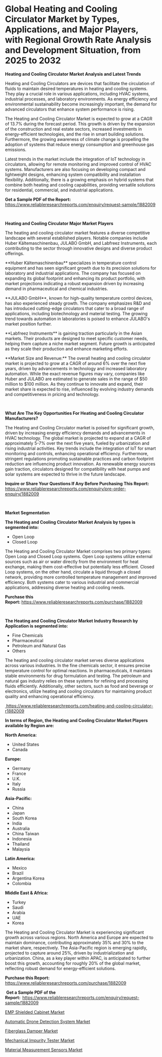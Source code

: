 <p><h1>Global Heating and Cooling Circulator Market by Types, Applications, and Major Players, with Regional Growth Rate Analysis and Development Situation, from 2025 to 2032</h1></p><p><strong>Heating and Cooling Circulator Market Analysis and Latest Trends</strong></p>
<p><p>Heating and Cooling Circulators are devices that facilitate the circulation of fluids to maintain desired temperatures in heating and cooling systems. They play a crucial role in various applications, including HVAC systems, industrial processes, and laboratory environments. As energy efficiency and environmental sustainability become increasingly important, the demand for advanced circulators that enhance system performance is rising.</p><p>The Heating and Cooling Circulator Market is expected to grow at a CAGR of 13.7% during the forecast period. This growth is driven by the expansion of the construction and real estate sectors, increased investments in energy-efficient technologies, and the rise in smart building solutions. Furthermore, the growing awareness of climate change is propelling the adoption of systems that reduce energy consumption and greenhouse gas emissions.</p><p>Latest trends in the market include the integration of IoT technology in circulators, allowing for remote monitoring and improved control of HVAC systems. Manufacturers are also focusing on developing compact and lightweight designs, enhancing system compatibility and installation flexibility. Additionally, there is a growing emphasis on hybrid systems that combine both heating and cooling capabilities, providing versatile solutions for residential, commercial, and industrial applications.</p></p>
<p><strong>Get a Sample PDF of the Report:&nbsp;</strong> <a href="https://www.reliableresearchreports.com/enquiry/request-sample/1882009?utm_campaign=120&utm_medium=2&utm_source=Github&utm_content=ia&utm_term=01032025&utm_id=heating-and-cooling-circulator">https://www.reliableresearchreports.com/enquiry/request-sample/1882009</a></p>
<p>&nbsp;</p>
<p><strong>Heating and Cooling Circulator Major Market Players</strong></p>
<p><p>The heating and cooling circulator market features a diverse competitive landscape with several established players. Notable companies include Huber Kältemaschinenbau, JULABO GmbH, and Labfreez Instruments, each contributing to the sector through innovative designs and diverse product offerings.</p><p>**Huber Kältemaschinenbau** specializes in temperature control equipment and has seen significant growth due to its precision solutions for laboratory and industrial applications. The company has focused on expanding its global footprint and enhancing its product portfolio, with market projections indicating a robust expansion driven by increasing demand in pharmaceutical and chemical industries.</p><p>**JULABO GmbH**, known for high-quality temperature control devices, has also experienced steady growth. The company emphasizes R&D and has introduced cutting-edge circulators that cater to a broad range of applications, including biotechnology and material testing. The growing trend towards automation in laboratories is poised to enhance JULABO's market position further.</p><p>**Labfreez Instruments** is gaining traction particularly in the Asian markets. Their products are designed to meet specific customer needs, helping them capture a niche market segment. Future growth is anticipated as they scale their production and enhance marketing efforts.</p><p>**Market Size and Revenue:** The overall heating and cooling circulator market is projected to grow at a CAGR of around 6% over the next five years, driven by advancements in technology and increased laboratory automation. While the exact revenue figures may vary, companies like Huber and JULABO are estimated to generate sales in the range of $50 million to $100 million. As they continue to innovate and expand, their market share is expected to rise, influenced by evolving industry demands and competitiveness in pricing and technology.</p></p>
<p>&nbsp;</p>
<p><strong>What Are The Key Opportunities For Heating and Cooling Circulator Manufacturers?</strong></p>
<p><p>The Heating and Cooling Circulator market is poised for significant growth, driven by increasing energy efficiency demands and advancements in HVAC technology. The global market is projected to expand at a CAGR of approximately 5-7% over the next five years, fueled by urbanization and rising industrial activities. Key trends include the integration of IoT for smart monitoring and controls, enhancing operational efficiency. Furthermore, stringent regulations promoting sustainable practices and carbon footprint reduction are influencing product innovation. As renewable energy sources gain traction, circulators designed for compatibility with heat pumps and solar systems are expected to thrive in the future landscape.</p></p>
<p><strong>Inquire or Share Your Questions If Any Before Purchasing This Report:</strong> <a href="https://www.reliableresearchreports.com/enquiry/pre-order-enquiry/1882009?utm_campaign=120&utm_medium=2&utm_source=Github&utm_content=ia&utm_term=01032025&utm_id=heating-and-cooling-circulator">https://www.reliableresearchreports.com/enquiry/pre-order-enquiry/1882009</a></p>
<p>&nbsp;</p>
<p><strong>Market Segmentation</strong></p>
<p><strong>The Heating and Cooling Circulator Market Analysis by types is segmented into:</strong></p>
<p><ul><li>Open Loop</li><li>Closed Loop</li></ul></p>
<p><p>The Heating and Cooling Circulator Market comprises two primary types: Open Loop and Closed Loop systems. Open Loop systems utilize external sources such as air or water directly from the environment for heat exchange, making them cost-effective but potentially less efficient. Closed Loop systems, on the other hand, circulate a liquid through a closed network, providing more controlled temperature management and improved efficiency. Both systems cater to various industrial and commercial applications, addressing diverse heating and cooling needs.</p></p>
<p><strong>Purchase this Report:&nbsp;</strong><a href="https://www.reliableresearchreports.com/purchase/1882009?utm_campaign=120&utm_medium=2&utm_source=Github&utm_content=ia&utm_term=01032025&utm_id=heating-and-cooling-circulator">https://www.reliableresearchreports.com/purchase/1882009</a></p>
<p>&nbsp;</p>
<p><strong>The Heating and Cooling Circulator Market Industry Research by Application is segmented into:</strong></p>
<p><ul><li>Fine Chemicals</li><li>Pharmaceutical</li><li>Petroleum and Natural Gas</li><li>Others</li></ul></p>
<p><p>The heating and cooling circulator market serves diverse applications across various industries. In the fine chemicals sector, it ensures precise temperature control for optimal reactions. In pharmaceuticals, it maintains stable environments for drug formulation and testing. The petroleum and natural gas industry relies on these systems for refining and processing fluids efficiently. Additionally, other sectors, such as food and beverage or electronics, utilize heating and cooling circulators for maintaining product quality and enhancing operational efficiency.</p></p>
<p><a href="https://www.reliableresearchreports.com/heating-and-cooling-circulator-r1882009?utm_campaign=120&utm_medium=2&utm_source=Github&utm_content=ia&utm_term=01032025&utm_id=heating-and-cooling-circulator">&nbsp;https://www.reliableresearchreports.com/heating-and-cooling-circulator-r1882009</a></p>
<p><strong>In terms of Region, the Heating and Cooling Circulator Market Players available by Region are:</strong></p>
<p>
    <p> <strong> North America: </strong>
        <ul>
            <li>United States</li>
            <li>Canada</li>
        </ul>
        </p> 
    <p> <strong> Europe: </strong>
        <ul>
            <li>Germany</li>
            <li>France</li>
            <li>U.K.</li>
            <li>Italy</li>
            <li>Russia</li>
        </ul>
        </p> 
    <p> <strong> Asia-Pacific: </strong>
        <ul>
            <li>China</li>
            <li>Japan</li>
            <li>South Korea</li>
            <li>India</li>
            <li>Australia</li>
            <li>China Taiwan</li>
            <li>Indonesia</li>
            <li>Thailand</li>
            <li>Malaysia</li>
        </ul>
        </p> 
    <p> <strong> Latin America: </strong>
        <ul>
            <li>Mexico</li>
            <li>Brazil</li>
            <li>Argentina Korea</li>
            <li>Colombia</li>
        </ul>
        </p> 
    <p> <strong> Middle East & Africa: </strong>
        <ul>
            <li>Turkey</li>
            <li>Saudi</li>
            <li>Arabia</li>
            <li>UAE</li>
            <li>Korea</li>
        </ul>
    </p>
    </p>
<p><p>The Heating and Cooling Circulator Market is experiencing significant growth across various regions. North America and Europe are expected to maintain dominance, contributing approximately 35% and 30% to the market share, respectively. The Asia-Pacific region is emerging rapidly, projected to capture around 25%, driven by industrialization and urbanization. China, as a key player within APAC, is anticipated to further boost this growth, accounting for roughly 20% of the global market, reflecting robust demand for energy-efficient solutions.</p></p>
<p><strong>Purchase this Report: </strong><a href="https://www.reliableresearchreports.com/purchase/1882009?utm_campaign=120&utm_medium=2&utm_source=Github&utm_content=ia&utm_term=01032025&utm_id=heating-and-cooling-circulator">https://www.reliableresearchreports.com/purchase/1882009</a></p>
<p>&nbsp;<strong>Get a Sample PDF of the Report:&nbsp;&nbsp;</strong><a href="https://www.reliableresearchreports.com/enquiry/request-sample/1882009?utm_campaign=120&utm_medium=2&utm_source=Github&utm_content=ia&utm_term=01032025&utm_id=heating-and-cooling-circulator">https://www.reliableresearchreports.com/enquiry/request-sample/1882009</a></p>
<p><strong></strong></p>
<p><p><a href="https://github.com/belhejmawoue/Market-Research-Report-List-1/blob/main/emp-shielded-cabinet-market.md?utm_campaign=120&utm_medium=2&utm_source=Github&utm_content=ia&utm_term=01032025&utm_id=heating-and-cooling-circulator">EMP Shielded Cabinet Market</a></p><p><a href="https://github.com/bulkagumanvv/Market-Research-Report-List-1/blob/main/automatic-drone-detection-system-market.md?utm_campaign=120&utm_medium=2&utm_source=Github&utm_content=ia&utm_term=01032025&utm_id=heating-and-cooling-circulator">Automatic Drone Detection System Market</a></p><p><a href="https://github.com/vsiljgestel/Market-Research-Report-List-1/blob/main/fiberglass-damper-market.md?utm_campaign=120&utm_medium=2&utm_source=Github&utm_content=ia&utm_term=01032025&utm_id=heating-and-cooling-circulator">Fiberglass Damper Market</a></p><p><a href="https://github.com/shamyzinniwl/Market-Research-Report-List-1/blob/main/mechanical-impurity-tester-market.md?utm_campaign=120&utm_medium=2&utm_source=Github&utm_content=ia&utm_term=01032025&utm_id=heating-and-cooling-circulator">Mechanical Impurity Tester Market</a></p><p><a href="https://github.com/kalsirollija/Market-Research-Report-List-1/blob/main/material-measurement-sensors-market.md?utm_campaign=120&utm_medium=2&utm_source=Github&utm_content=ia&utm_term=01032025&utm_id=heating-and-cooling-circulator">Material Measurement Sensors Market</a></p></p>